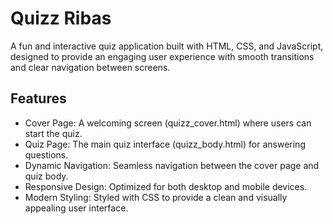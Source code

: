 # Quizz Ribas

A fun and interactive quiz application built with HTML, CSS, and JavaScript, designed to provide an engaging user experience with smooth transitions and clear navigation between screens.

## Features
- Cover Page: A welcoming screen (quizz_cover.html) where users can start the quiz.
- Quiz Page: The main quiz interface (quizz_body.html) for answering questions.
- Dynamic Navigation: Seamless navigation between the cover page and quiz body.
- Responsive Design: Optimized for both desktop and mobile devices.
- Modern Styling: Styled with CSS to provide a clean and visually appealing user interface.
